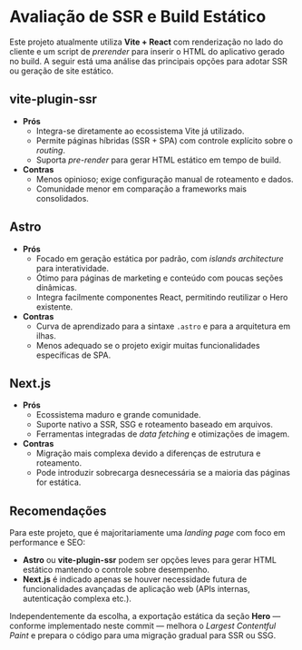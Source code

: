 # Avaliação de SSR e Build Estático

Este projeto atualmente utiliza **Vite + React** com renderização no lado do cliente e um script de _prerender_ para inserir o HTML do aplicativo gerado no build. A seguir está uma análise das principais opções para adotar SSR ou geração de site estático.

## vite-plugin-ssr
- **Prós**
  - Integra-se diretamente ao ecossistema Vite já utilizado.
  - Permite páginas híbridas (SSR + SPA) com controle explícito sobre o _routing_.
  - Suporta _pre-render_ para gerar HTML estático em tempo de build.
- **Contras**
  - Menos opinioso; exige configuração manual de roteamento e dados.
  - Comunidade menor em comparação a frameworks mais consolidados.

## Astro
- **Prós**
  - Focado em geração estática por padrão, com _islands architecture_ para interatividade.
  - Ótimo para páginas de marketing e conteúdo com poucas seções dinâmicas.
  - Integra facilmente componentes React, permitindo reutilizar o Hero existente.
- **Contras**
  - Curva de aprendizado para a sintaxe `.astro` e para a arquitetura em ilhas.
  - Menos adequado se o projeto exigir muitas funcionalidades específicas de SPA.

## Next.js
- **Prós**
  - Ecossistema maduro e grande comunidade.
  - Suporte nativo a SSR, SSG e roteamento baseado em arquivos.
  - Ferramentas integradas de _data fetching_ e otimizações de imagem.
- **Contras**
  - Migração mais complexa devido a diferenças de estrutura e roteamento.
  - Pode introduzir sobrecarga desnecessária se a maioria das páginas for estática.

## Recomendações
Para este projeto, que é majoritariamente uma _landing page_ com foco em performance e SEO:
- **Astro** ou **vite-plugin-ssr** podem ser opções leves para gerar HTML estático mantendo o controle sobre desempenho.
- **Next.js** é indicado apenas se houver necessidade futura de funcionalidades avançadas de aplicação web (APIs internas, autenticação complexa etc.).

Independentemente da escolha, a exportação estática da seção **Hero** — conforme implementado neste commit — melhora o _Largest Contentful Paint_ e prepara o código para uma migração gradual para SSR ou SSG.
